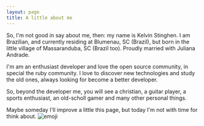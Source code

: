 ```yaml
---
layout: page
title: A little about me
---
```


So, I'm not good in say about me, then: my name is Kelvin Stinghen. I am Brazilian, and currently residing at Blumenau, SC (Brazil), but born in the little village of Massaranduba, SC (Brazil too). Proudly married with Juliana Andrade.

I'm am an enthusiast developer and love the open source community, in special the ruby community. I love to discover new technologies and study the old ones, always looking for become a better developer.

So, beyond the developer me, you will see a christian, a guitar player, a sports enthusiast, an old-scholl gamer and many other personal things.

Maybe someday I'll improve a little this page, but today I'm not with time for think about. ![emoji](https://github.global.ssl.fastly.net/images/icons/emoji/smiley.png)
